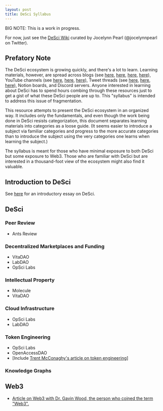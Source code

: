 ```yaml
---
layout: post
title: DeSci Syllabus
---
```


BIG NOTE: This is a work in progress. 

For now, just see the [DeSci Wiki](https://docs.google.com/document/d/1aQC6zn-eXflSmpts0XGE7CawbUEHwnL6o-OFXO52PTc/edit?usp=sharing) curated by Jocelynn Pearl (@jocelynnpearl on Twitter).

## Prefatory Note
The DeSci ecosystem is growing quickly, and there's a lot to learn. Learning materials, however, are spread across blogs (see [here](https://medium.com/molecule-blog), [here](https://vitadao.medium.com/), [here](https://arye.substack.com/p/building-a-labdao-for-web3-biotech), [here](https://pulse.opsci.io/)), YouTube channels (see [here](https://www.youtube.com/channel/UCiZKdSeJ9VPFR5BtKnbN4fQ), [here](https://www.youtube.com/channel/UC0Ao1jhEL4LHg59MQ-4Zhmg), [here](https://www.youtube.com/channel/UCwMN9E4uZ0jYOo9rDuFb0_Q)), Tweet threads (see [here](https://twitter.com/heyjudka/status/1471245665032278019?s=20&t=w3ciZ2eutGQqq836OOKyWQ), [here](https://twitter.com/jasoncrawford/status/1424104124187033603?s=20&t=w8w0DcavWJZYBl-PVYFudg), [here](https://twitter.com/0xboodle/status/1457140825465364480?s=20&t=rKeOleEeOpBYr_fEzc3ZZg)), Notion boards, and Discord servers. Anyone interested in learning about DeSci has to spend hours combing through these resources just to get a gist of what these DeSci people are up to. This "syllabus" is intended to address this issue of fragmentation.

This resource attempts to present the DeSci ecosystem in an organized way. It includes only the fundamentals, and even though the work being done in DeSci resists categorization, this document separates learning materials into categories as a loose guide. (It seems easier to introduce a subject via familiar categories and progress to the more accurate categories than to introduce the subject using the very categories one learns when learning the subject.)

The syllabus is meant for those who have minimal exposure to both DeSci but some exposure to Web3. Those who are familiar with DeSci but are interested in a thousand-foot view of the ecosystem might also find it valuable. 

## Introduction to DeSci
See [here](/notes/what-is-desci) for an introductory essay on DeSci.

## DeSci

### Peer Review
- Ants Review

### Decentralized Marketplaces and Funding
- VitaDAO
- LabDAO
- OpSci Labs

### Intellectual Property
- Molecule
- VitaDAO

### Cloud Infrastructure
- OpSci Labs
- LabDAO

### Token Engineering
- OpSci Labs
- OpenAccessDAO
- [Include [Trent McConaghy's article on token engineering](https://blog.oceanprotocol.com/towards-a-practice-of-token-engineering-b02feeeff7ca)]

### Knowledge Graphs


## Web3
- [Article on Web3 with Dr. Gavin Wood, the person who coined the term "Web3".](https://www.wired.com/story/web3-gavin-wood-interview/) 
